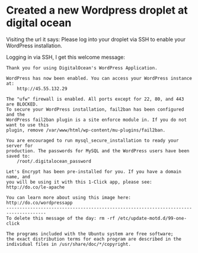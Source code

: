 ﻿# Created a new Wordpress droplet at digital ocean


Visiting the url it says:
    Please log into your droplet via SSH to enable your WordPress installation.

Logging in via SSH, I get this welcome message:


    Thank you for using DigitalOcean's WordPress Application.

    WordPress has now been enabled. You can access your WordPress instance at:
        http://45.55.132.29

    The "ufw" firewall is enabled. All ports except for 22, 80, and 443 are BLOCKED.
    To secure your WordPress installation, fail2ban has been configured and the
    WordPress fail2ban plugin is a site enforce module in. If you do not want to use this
    plugin, remove /var/www/html/wp-content/mu-plugins/fail2ban.

    You are encouraged to run mysql_secure_installation to ready your server for
    production. The passwords for MySQL and the WordPress users have been saved to:
        /root/.digitalocean_password

    Let's Encrypt has been pre-installed for you. If you have a domain name, and
    you will be using it with this 1-Click app, please see: http://do.co/le-apache

    You can learn more about using this image here: http://do.co/wordpressapp
    -------------------------------------------------------------------------------------
    To delete this message of the day: rm -rf /etc/update-motd.d/99-one-click

    The programs included with the Ubuntu system are free software;
    the exact distribution terms for each program are described in the
    individual files in /usr/share/doc/*/copyright.